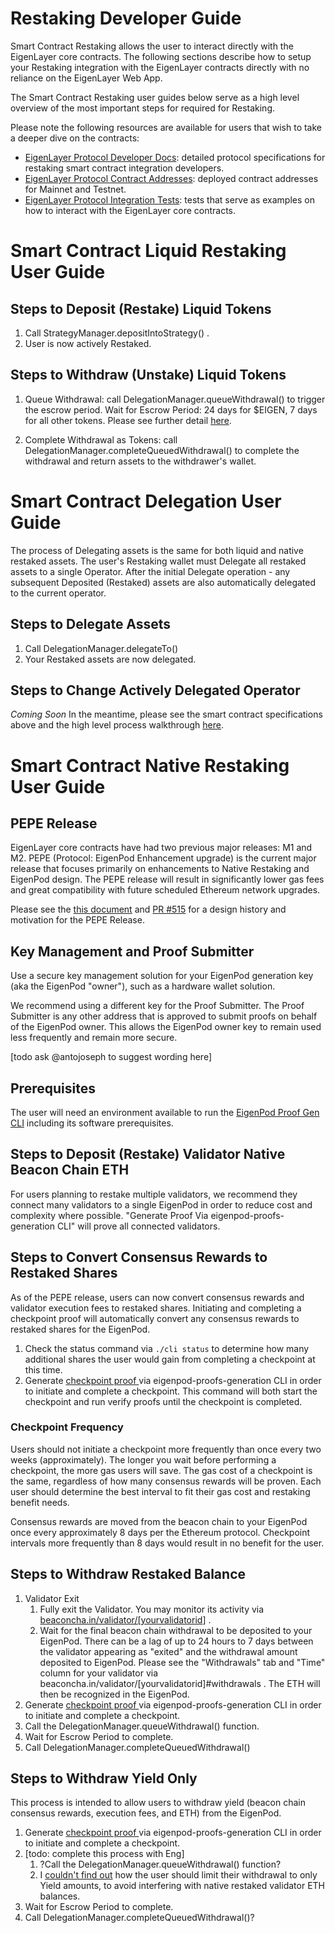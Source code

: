 
# Restaking Developer Guide

Smart Contract Restaking allows the user to interact directly with the EigenLayer core contracts. The following sections describe how to setup your Restaking integration with the EigenLayer contracts directly with no reliance on the EigenLayer Web App.

The Smart Contract Restaking user guides below serve as a high level overview of the most important steps for required for Restaking.

Please note the following resources are available for users that wish to take a deeper dive on the contracts:
* [EigenLayer Protocol Developer Docs](https://github.com/Layr-Labs/eigenlayer-contracts/tree/dev/docs): detailed protocol specifications for restaking smart contract integration developers.
* [EigenLayer Protocol Contract Addresses](https://github.com/Layr-Labs/eigenlayer-contracts?tab=readme-ov-file#deployments): deployed contract addresses for Mainnet and Testnet.
* [EigenLayer Protocol Integration Tests](https://github.com/Layr-Labs/eigenlayer-contracts/tree/dev/src/test/integration): tests that serve as examples on how to interact with the EigenLayer core contracts.





# Smart Contract Liquid Restaking User Guide

## Steps to Deposit (Restake) Liquid Tokens

1. Call StrategyManager.depositIntoStrategy() .
2. User is now actively Restaked.

## Steps to Withdraw (Unstake) Liquid Tokens

1. Queue Withdrawal: call DelegationManager.queueWithdrawal() to trigger the escrow period. Wait for Escrow Period: 24 days for $EIGEN, 7 days for all other tokens. Please see further detail [here](https://docs.eigenlayer.xyz/eigenlayer/restaking-guides/restaking-user-guide/#escrow-period-withdrawal-delay).

2. Complete Withdrawal as Tokens: call DelegationManager.completeQueuedWithdrawal() to complete the withdrawal and return assets to the withdrawer's wallet.


# Smart Contract Delegation User Guide

The process of Delegating assets is the same for both liquid and native restaked assets. The user's Restaking wallet must Delegate all restaked assets to a single Operator. After the initial Delegate operation - any subsequent Deposited (Restaked) assets are also automatically delegated to the current operator.

## Steps to Delegate Assets

1. Call DelegationManager.delegateTo()
2. Your Restaked assets are now delegated.

## Steps to Change Actively Delegated Operator

_Coming Soon_ In the meantime, please see the smart contract specifications above and the high level process walkthrough [here](./0-restaking-user-guide/restaker-delegation/redelegation-process.md).


# Smart Contract Native Restaking User Guide

## PEPE Release

EigenLayer core contracts have had two previous major releases: M1 and M2. PEPE (Protocol: EigenPod Enhancement upgrade) is the current major release that focuses primarily on enhancements to Native Restaking and EigenPod design. The PEPE release will result in significantly lower gas fees and great compatibility with future scheduled Ethereum network upgrades.

Please see the [this document](https://hackmd.io/@-HV50kYcRqOjl_7du8m1AA/SkJPfqBeC) and [PR #515](https://github.com/Layr-Labs/eigenlayer-contracts/pull/515) for a design history and motivation for the PEPE Release.

## Key Management and Proof Submitter

Use a secure key management solution for your EigenPod generation key (aka the EigenPod "owner"), such as a hardware wallet solution.

We recommend using a different key for the Proof Submitter. The Proof Submitter is any other address that is approved to submit proofs on behalf of the EigenPod owner. This allows the EigenPod owner key to remain used less frequently and remain more secure.

[todo ask @antojoseph to suggest wording here]

## Prerequisites

The user will need an environment available to run the [EigenPod Proof Gen CLI](https://github.com/Layr-Labs/eigenpod-proofs-generation/tree/master/cli#quickstart) including its software prerequisites.

## Steps to Deposit (Restake) Validator Native Beacon Chain ETH

For users planning to restake multiple validators, we recommend they connect many validators to a single EigenPod in order to reduce cost and complexity where possible. "Generate Proof Via eigenpod-proofs-generation CLI" will prove all connected validators.




## Steps to Convert Consensus Rewards to Restaked Shares

As of the PEPE release, users can now convert consensus rewards and validator execution fees to restaked shares.  Initiating and completing a checkpoint proof will automatically convert any consensus rewards to restaked shares for the EigenPod.

1. Check the status command via `./cli status` to determine how many additional shares the user would gain from completing a checkpoint at this time.
2. Generate [checkpoint proof ](https://github.com/Layr-Labs/eigenpod-proofs-generation/tree/master/cli#checkpoint-proofs)via eigenpod-proofs-generation CLI in order to initiate and complete a checkpoint. This command will both start the checkpoint and run verify proofs until the checkpoint is completed.


### Checkpoint Frequency

Users should not initiate a checkpoint more frequently than once every two weeks (approximately). 
The longer you wait before performing a checkpoint, the more gas users will save. The gas cost of a checkpoint is the same, regardless of how many consensus rewards will be proven. Each user should determine the best interval to fit their gas cost and restaking benefit needs.

Consensus rewards are moved from the beacon chain to your EigenPod once every approximately 8 days per the Ethereum protocol. Checkpoint intervals more frequently than 8 days would result in no benefit for the user.


## Steps to Withdraw Restaked Balance

1. Validator Exit
   1. Fully exit the Validator. You may monitor its activity via [beaconcha.in/validator/\[yourvalidatorid](http://beaconcha.in/validator/\[yourvalidatorid)\] .
   2. Wait for the final beacon chain withdrawal to be deposited to your EigenPod. There can be a lag of up to 24 hours to 7 days between the validator appearing as "exited" and the withdrawal amount deposited to EigenPod.  Please see the "Withdrawals" tab and "Time" column for your validator via beaconcha.in/validator/\[yourvalidatorid\]#withdrawals . The ETH will then be recognized in the EigenPod.
2. Generate [checkpoint proof ](https://github.com/Layr-Labs/eigenpod-proofs-generation/tree/master/cli#checkpoint-proofs)via eigenpod-proofs-generation CLI in order to initiate and complete a checkpoint.
3. Call the DelegationManager.queueWithdrawal() function.
4. Wait for Escrow Period to complete.
5. Call DelegationManager.completeQueuedWithdrawal()

## Steps to Withdraw Yield Only

This process is intended to allow users to withdraw yield (beacon chain consensus rewards, execution fees, and ETH) from the EigenPod.

1. Generate [checkpoint proof ](https://github.com/Layr-Labs/eigenpod-proofs-generation/tree/master/cli#checkpoint-proofs)via eigenpod-proofs-generation CLI in order to initiate and complete a checkpoint.
2. [todo: complete this process with Eng]
   1. ?Call the DelegationManager.queueWithdrawal() function?
   2. I [couldn't find out](https://github.com/Layr-Labs/eigenlayer-contracts/blob/feat/partial-withdrawal-batching/docs/core/DelegationManager.md#queuewithdrawals) how the user should limit their withdrawal to only Yield amounts, to avoid interfering with native restaked validator ETH balances.
3. Wait for Escrow Period to complete.
4. Call DelegationManager.completeQueuedWithdrawal()?